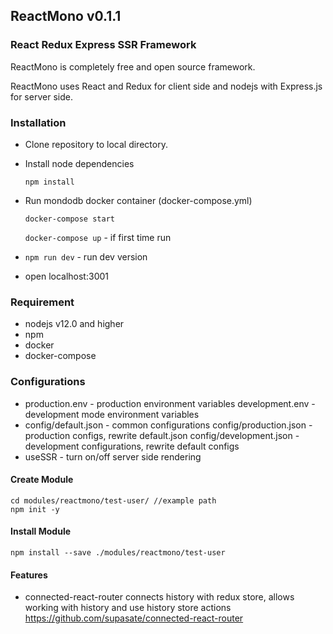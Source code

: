 ## ReactMono v0.1.1

### React Redux Express SSR Framework
ReactMono is completely free and open source framework.

ReactMono uses React and Redux for client side and nodejs with Express.js for server side.

### Installation
* Clone repository to local directory.
* Install node dependencies
    
    `npm install`
* Run mondodb docker container (docker-compose.yml)
    
    `docker-compose start`

    `docker-compose up` - if first time run

* `npm run dev` - run dev version
* open localhost:3001

### Requirement
* nodejs v12.0 and higher
* npm
* docker
* docker-compose

### Configurations
* production.env - production environment variables
  development.env - development mode environment variables
* config/default.json - common configurations
  config/production.json - production configs, rewrite default.json
  config/development.json - development configurations, rewrite default configs
* useSSR - turn on/off server side rendering

#### Create Module
```
cd modules/reactmono/test-user/ //example path
npm init -y
```
#### Install Module
```
npm install --save ./modules/reactmono/test-user
```
#### Features

* connected-react-router
 connects history with redux store, allows working with history and use history store actions
  https://github.com/supasate/connected-react-router